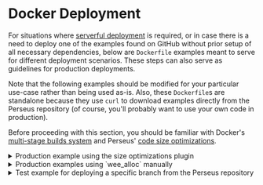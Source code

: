 # Docker Deployment

For situations where [serverful deployment](:reference/deploying/serverful) is required, or in case there is a need to deploy one of the examples found on GitHub without prior setup of all necessary dependencies, below are `Dockerfile` examples meant to serve for different deployment scenarios. These steps can also serve as guidelines for production deployments.

Note that the following examples should be modified for your particular use-case rather than being used as-is. Also, these `Dockerfile`s are standalone because they use `curl` to download examples directly from the Perseus repository (of course, you'll probably want to use your own code in production).

Before proceeding with this section, you should be familiar with Docker's [multi-stage builds system](https://docs.docker.com/develop/develop-images/multistage-build) and Perseus' [code size optimizations](:reference/deploying/size).

<details>
<summary>Production example using the size optimizations plugin</summary>

```dockerfile
# get the base image
FROM rust:1.57-slim AS build

# install build dependencies
RUN apt update \
  && apt -y install --no-install-recommends \
  apt-transport-https \
  build-essential \
  curl \
  lsb-release

# vars
ENV PERSEUS_VERSION=0.3.5 \
  PERSEUS_SIZE_OPT_VERSION=0.1.7 \
  ESBUILD_VERSION=0.14.7 \
  BINARYEN_VERSION=104

# prepare root project dir
WORKDIR /app

# download the target for wasm
RUN rustup target add wasm32-unknown-unknown

# install wasm-pack
RUN cargo install wasm-pack

# retrieve the src dir
RUN curl -L https://codeload.github.com/arctic-hen7/perseus-size-opt/tar.gz/main \
  | tar -xz --strip=2 perseus-size-opt-main/examples/simple

# go to src dir
WORKDIR /app/simple

# install perseus-cli
RUN cargo install perseus-cli --version $PERSEUS_VERSION

# clean and prep app
RUN perseus clean && perseus prep

# specify deps in app config
RUN sed -i "\
  s|^\(perseus =\).*$|\1 \"${PERSEUS_VERSION}\"|g; \
  s|^\(perseus-size-opt =\).*$|\1 \"${PERSEUS_SIZE_OPT_VERSION}\"|g;" \
  ./Cargo.toml && cat ./Cargo.toml

# modify lib.rs
RUN sed -i "\
  s|\(\.plugin\)(\(perseus_size_opt,\) SizeOpts::default())$|\n\
  \1(\n\
    \2\n\
    SizeOpts {\n\
      wee_alloc: true,\n\
      lto: true,\n\
      opt_level: \"s\".to_string(),\n\
      codegen_units: 1,\n\
      enable_fluent_bundle_patch: false,\n\
    }\n\
  )|" ./src/lib.rs && cat ./src/lib.rs

# run plugin(s) to adjust app
RUN perseus tinker \
  && cat .perseus/Cargo.toml \
  && cat ./src/lib.rs

# single-threaded perseus CLI mode required for low memory environments
#ENV PERSEUS_CLI_SEQUENTIAL=true

# deploy app
RUN perseus deploy

# go back to app dir
WORKDIR /app

# download, unpack, and verify install of esbuild
RUN curl -Lo esbuild-${ESBUILD_VERSION}.tar.gz \
  https://registry.npmjs.org/esbuild-linux-64/-/esbuild-linux-64-${ESBUILD_VERSION}.tgz \
  && tar -xzf esbuild-${ESBUILD_VERSION}.tar.gz \
  && ./package/bin/esbuild --version

# run esbuild against bundle.js
RUN ./package/bin/esbuild ./simple/pkg/dist/pkg/perseus_engine.js \
  --minify \
  --target=es6 \
  --outfile=./simple/pkg/dist/pkg/perseus_engine.js \
  --allow-overwrite \
  && ls -lha ./simple/pkg/dist/pkg

# download, unpack, and verify install of binaryen
RUN curl -Lo binaryen-${BINARYEN_VERSION}.tar.gz \
  https://github.com/WebAssembly/binaryen/releases/download/version_${BINARYEN_VERSION}/binaryen-version_${BINARYEN_VERSION}-x86_64-linux.tar.gz \
  && tar -xzf binaryen-${BINARYEN_VERSION}.tar.gz \
  && ./binaryen-version_${BINARYEN_VERSION}/bin/wasm-opt --version

# run wasm-opt against bundle.wasm
RUN ./binaryen-version_${BINARYEN_VERSION}/bin/wasm-opt \
  -Os ./simple/pkg/dist/pkg/perseus_engine_bg.wasm \
  -o ./simple/pkg/dist/pkg/perseus_engine_bg.wasm \
  && ls -lha ./simple/pkg/dist/pkg

# prepare deployment image
FROM debian:stable-slim

WORKDIR /app

COPY --from=build /app/simple/pkg /app/

ENV HOST=0.0.0.0

CMD ["./server"]
```

</details>

<details>
<summary>Production examples using `wee_alloc` manually</summary>

```dockerfile
# get the base image
FROM rust:1.57-slim AS build

# install build dependencies
RUN apt update \
  && apt -y install --no-install-recommends \
  apt-transport-https \
  build-essential \
  curl \
  lsb-release

# vars
ENV PERSEUS_VERSION=0.3.5 \
  WEE_ALLOC_VERSION=0.4 \
  ESBUILD_VERSION=0.14.7 \
  BINARYEN_VERSION=104

# prepare root project dir
WORKDIR /app

# download the target for wasm
RUN rustup target add wasm32-unknown-unknown

# install wasm-pack
RUN cargo install wasm-pack

# retrieve the src dir
RUN curl -L https://codeload.github.com/arctic-hen7/perseus/tar.gz/v${PERSEUS_VERSION} \
  | tar -xz --strip=2 perseus-${PERSEUS_VERSION}/examples/tiny

# go to src dir
WORKDIR /app/tiny

# install perseus-cli
RUN cargo install perseus-cli --version $PERSEUS_VERSION

# specify deps in app config
RUN sed -i "\
  s|^\(perseus =\).*$|\1 \"${PERSEUS_VERSION}\"|g; \
  s|^\(\[dependencies\]\)$|\1\n wee_alloc = \"${WEE_ALLOC_VERSION}\"|g;" \
  ./Cargo.toml && cat ./Cargo.toml

# modify and prepend lib.rs
RUN sed -i "1i \
  #[global_allocator]\n\
  static ALLOC: wee_alloc::WeeAlloc = wee_alloc::WeeAlloc::INIT;\n" \
  ./src/lib.rs && cat ./src/lib.rs

# clean, prep and eject app
RUN perseus clean && perseus prep && perseus eject

# adjust and append perseus config
RUN sed -i "s|^\(perseus =\).*$|\1 \"${PERSEUS_VERSION}\"|g" .perseus/Cargo.toml \
  && printf '%s\n' \
  "[profile.release]" \
  "codegen-units = 1" \
  "opt-level = \"s\"" \
  "lto = true" >> .perseus/Cargo.toml \
  && cat .perseus/Cargo.toml

# single-threaded perseus CLI mode required for low memory environments
#ENV PERSEUS_CLI_SEQUENTIAL=true

# deploy app
RUN perseus deploy

# go back to app dir
WORKDIR /app

# download, unpack, and verify install of esbuild
RUN curl -Lo esbuild-${ESBUILD_VERSION}.tar.gz \
  https://registry.npmjs.org/esbuild-linux-64/-/esbuild-linux-64-${ESBUILD_VERSION}.tgz \
  && tar -xzf esbuild-linux-64-${ESBUILD_VERSION}.tgz \
  && ./package/bin/esbuild --version

# run esbuild against bundle.js
RUN ./package/bin/esbuild ./tiny/pkg/dist/pkg/perseus_engine.js \
  --minify \
  --target=es6 \
  --outfile=./tiny/pkg/dist/pkg/perseus_engine.js \
  --allow-overwrite \
  && ls -lha ./tiny/pkg/dist/pkg

# download, unpack and verify install of binaryen
RUN curl -Lo binaryen-${BINARYEN_VERSION}.tar.gz \
  https://github.com/WebAssembly/binaryen/releases/download/version_${BINARYEN_VERSION}/binaryen-version_${BINARYEN_VERSION}-x86_64-linux.tar.gz \
  && tar -xzf binaryen-${BINARYEN_VERSION}.tar.gz \
  && ./binaryen-version_${BINARYEN_VERSION}/bin/wasm-opt --version

# run wasm-opt against bundle.wasm
RUN ./binaryen-version_${BINARYEN_VERSION}/bin/wasm-opt \
  -Os ./tiny/pkg/dist/pkg/perseus_engine_bg.wasm \
  -o ./tiny/pkg/dist/pkg/perseus_engine_bg.wasm \
  && ls -lha ./tiny/pkg/dist/pkg

# prepare deployment image
FROM debian:stable-slim

WORKDIR /app

COPY --from=build /app/tiny/pkg /app/

ENV HOST=0.0.0.0

CMD ["./server"]
```

</details>

<details>
<summary>Test example for deploying a specific branch from the Perseus repository</summary>

```dockerfile
# get the base image
FROM rust:1.57-slim AS build

# install build dependencies
RUN apt update \
  && apt -y install --no-install-recommends \
  apt-transport-https \
  build-essential \
  curl \
  lsb-release

# vars
ENV PERSEUS_BRANCH=main

# prepare root project dir
WORKDIR /app

# download the target for wasm
RUN rustup target add wasm32-unknown-unknown

# install wasm-pack
RUN cargo install wasm-pack

# install bonnie
RUN cargo install bonnie

# retrieve the branch dir
RUN curl -L https://codeload.github.com/arctic-hen7/perseus/tar.gz/${PERSEUS_BRANCH} | tar -xz

# go to branch dir
WORKDIR /app/perseus-${PERSEUS_BRANCH}

# install perseus-cli from branch
RUN bonnie setup

# clean app
RUN bonnie dev example tiny clean

# go to the branch dir
WORKDIR /app/perseus-${PERSEUS_BRANCH}

# single-threaded perseus CLI mode required for low memory environments
#ENV PERSEUS_CLI_SEQUENTIAL=true

# deploy app
RUN bonnie dev example tiny deploy

# move branch dir
RUN mv /app/perseus-${PERSEUS_BRANCH} /app/perseus-branch

# prepare deployment image
FROM debian:stable-slim

WORKDIR /app

COPY --from=build /app/perseus-branch/examples/tiny/pkg /app/

ENV HOST=0.0.0.0

CMD ["./server"]
```

</details>
